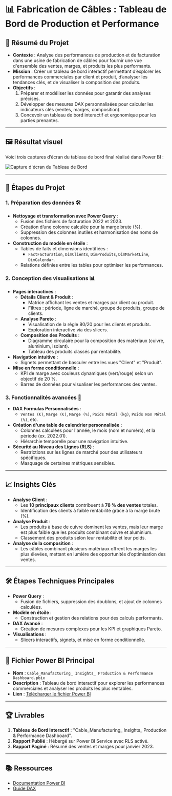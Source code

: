# 📊 Fabrication de Câbles : Tableau de Bord de Production et Performance

## 📝 Résumé du Projet
- **Contexte** : Analyse des performances de production et de facturation dans une usine de fabrication de câbles pour fournir une vue d'ensemble des ventes, marges, et produits les plus performants.
- **Mission** : Créer un tableau de bord interactif permettant d’explorer les performances commerciales par client et produit, d’analyser les tendances clés, et de visualiser la composition des produits.
- **Objectifs** :
  1. Préparer et modéliser les données pour garantir des analyses précises.
  2. Développer des mesures DAX personnalisées pour calculer les indicateurs clés (ventes, marges, composition).
  3. Concevoir un tableau de bord interactif et ergonomique pour les parties prenantes.

---

## 🖼 Résultat visuel
Voici trois captures d’écran du tableau de bord final réalisé dans Power BI :

![Capture d'écran du Tableau de Bord](#) <!-- Ajouter une image ici -->

---

## 📂 Étapes du Projet

### 1. Préparation des données 🛠️
- **Nettoyage et transformation avec Power Query** :
  - Fusion des fichiers de facturation 2022 et 2023.
  - Création d’une colonne calculée pour la marge brute (%).
  - Suppression des colonnes inutiles et harmonisation des noms de colonnes.
- **Construction du modèle en étoile** :
  - Tables de faits et dimensions identifiées :
    - `FactFacturation`, `DimClients`, `DimProduits`, `DimMarketLine`, `DimCalendar`.
  - Relations définies entre les tables pour optimiser les performances.

### 2. Conception des visualisations 📊
- **Pages interactives** :
  - **Détails Client & Produit** :
    - Matrice affichant les ventes et marges par client ou produit.
    - Filtres : période, ligne de marché, groupe de produits, groupe de clients.
  - **Analyse Pareto** :
    - Visualisation de la règle 80/20 pour les clients et produits.
    - Exploration interactive via des slicers.
  - **Composition des Produits** :
    - Diagramme circulaire pour la composition des matériaux (cuivre, aluminium, isolant).
    - Tableau des produits classés par rentabilité.
- **Navigation intuitive** :
  - Signets permettant de basculer entre les vues "Client" et "Produit".
- **Mise en forme conditionnelle** :
  - KPI de marge avec couleurs dynamiques (vert/rouge) selon un objectif de 20 %.
  - Barres de données pour visualiser les performances des ventes.

### 3. Fonctionnalités avancées 🚀
- **DAX Formulas Personnalisées** :
  - `Ventes (€)`, `Marge (€)`, `Marge (%)`, `Poids Métal (kg)`, `Poids Non Métal (%)`, etc.
- **Création d'une table de calendrier personnalisée** :
  - Colonnes calculées pour l'année, le mois (nom et numéro), et la période (ex. 2022.01).
  - Hiérarchie temporelle pour une navigation intuitive.
- **Sécurité au Niveau des Lignes (RLS)** :
  - Restrictions sur les lignes de marché pour des utilisateurs spécifiques.
  - Masquage de certaines métriques sensibles.

---

## 📈 Insights Clés

- **Analyse Client** :
  - Les **10 principaux clients** contribuent à **78 % des ventes** totales.
  - Identification des clients à faible rentabilité grâce à la marge brute (%).
- **Analyse Produit** :
  - Les produits à base de cuivre dominent les ventes, mais leur marge est plus faible que les produits combinant cuivre et aluminium.
  - Classement des produits selon leur rentabilité et leur poids.
- **Analyse de la composition** :
  - Les câbles combinant plusieurs matériaux offrent les marges les plus élevées, mettant en lumière des opportunités d’optimisation des ventes.

---

## 🛠️ Étapes Techniques Principales
- **Power Query** :
  - Fusion de fichiers, suppression des doublons, et ajout de colonnes calculées.
- **Modèle en étoile** :
  - Construction et gestion des relations pour des calculs performants.
- **DAX Avancé** :
  - Création de mesures complexes pour les KPI et graphiques Pareto.
- **Visualisations** :
  - Slicers interactifs, signets, et mise en forme conditionnelle.

---

## 📄 Fichier Power BI Principal
- **Nom** : `Cable_Manufacturing_ Insights_ Production & Performance Dashboard.pbix`
- **Description** : Tableau de bord interactif pour explorer les performances commerciales et analyser les produits les plus rentables.
- **Lien** : [Télécharger le fichier Power BI](https://drive.google.com/drive/folders/ID_DU_DOSSIER_GOOGLE_DRIVE) 

---

## 🏆 Livrables
1. **Tableau de Bord Interactif** : "Cable_Manufacturing_ Insights_ Production & Performance Dashboard".
2. **Rapport Publié** : Hébergé sur Power BI Service avec RLS activé.
3. **Rapport Paginé** : Résumé des ventes et marges pour janvier 2023.

---

## 📚 Ressources
- [Documentation Power BI](https://learn.microsoft.com/fr-fr/power-bi/)
- [Guide DAX](https://dax.guide/)
